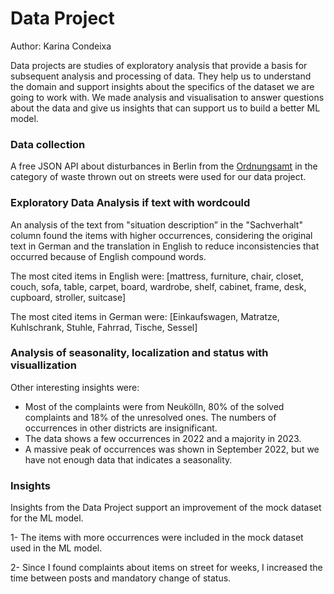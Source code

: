 # Data Project
Author: Karina Condeixa

Data projects are studies of exploratory analysis that provide a basis for subsequent analysis and processing of data. They help us to understand the domain and support insights about the specifics of the dataset we are going to work with. We made analysis and visualisation to answer questions about the data and give us insights that can support us to build a better ML model.

### Data collection
A free JSON API about disturbances in Berlin from the [Ordnungsamt](https://daten.berlin.de/datensaetze/ordnungsamt-online) in the category of waste thrown out on streets were used for our data project.

### Exploratory Data Analysis if text with wordcould
An analysis of the text from "situation description” in the "Sachverhalt" column found the items with higher occurrences, considering the original text in German and the translation in English to reduce inconsistencies that occurred because of English compound words.

The most cited items in English were:
[mattress, furniture, chair, closet, couch, sofa, table, carpet, board, wardrobe, shelf, cabinet, frame, desk, cupboard, stroller, suitcase]

The most cited items in German were:
[Einkaufswagen, Matratze, Kuhlschrank, Stuhle, Fahrrad, Tische, Sessel]

### Analysis of seasonality, localization and status with visuallization
Other interesting insights were:
- Most of the complaints were from Neukölln, 80% of the solved complaints and 18% of the unresolved ones. The numbers of occurrences in other districts are insignificant.
- The data shows a few occurrences in 2022 and a majority in 2023.
- A massive peak of occurrences was shown in September 2022, but we have not enough data that indicates a seasonality.

### Insights
Insights from the Data Project support an improvement of the mock dataset for the ML model.

1- The items with more occurrences were included in the mock dataset used in the ML model.

2- Since I found complaints about items on street for weeks, I increased the time between posts and mandatory change of status.

